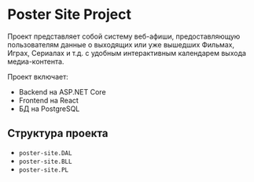 # Poster Site Project

Проект представляет собой систему веб-афиши, предоставляющую пользователям данные о выходящих или уже вышедших Фильмах, Играх, Сериалах и т.д. с удобным интерактивным календарем выхода медиа-контента.

Проект включает:
- Backend на ASP.NET Core
- Frontend на React
- БД на PostgreSQL

## Структура проекта

- `poster-site.DAL`
- `poster-site.BLL`
- `poster-site.PL`

